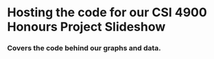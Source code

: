 # Hosting the code for our CSI 4900 Honours Project Slideshow
### Covers the code behind our graphs and data.
